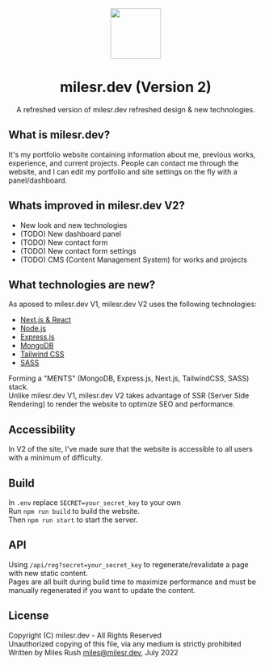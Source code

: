 
<div align="center">
    <img align="center" src="https://milesr.dev/res/img/logo.png" width="100">
    <h1>milesr.dev (Version 2)</h1>
    <p>A refreshed version of milesr.dev refreshed design & new technologies.</p>
</div>

## What is milesr.dev?
It's my portfolio website containing information about me, previous works, experience, and current projects.
People can contact me through the website, and I can edit my portfolio and site settings on the fly with a panel/dashboard.

## Whats improved in milesr.dev V2?
- New look and new technologies
- (TODO) New dashboard panel
- (TODO) New contact form
- (TODO) New contact form settings
- (TODO) CMS (Content Management System) for works and projects

## What technologies are new?
As aposed to milesr.dev V1, milesr.dev V2 uses the following technologies:
- [Next.js & React](https://nextjs.org/)
- [Node.js](https://nodejs.org/)
- [Express.js](https://expressjs.com/)
- [MongoDB](https://www.mongodb.com/)
- [Tailwind CSS](https://tailwindcss.com/)
- [SASS](https://sass-lang.com/)

Forming a "MENTS" (MongoDB, Express.js, Next.js, TailwindCSS, SASS) stack. <br>
Unlike milesr.dev V1, milesr.dev V2 takes advantage of SSR (Server Side Rendering) to render the website to optimize SEO and performance.

## Accessibility
In V2 of the site, I've made sure that the website is accessible to all users with a minimum of difficulty.

## Build
In ``.env`` replace ``SECRET=your_secret_key`` to your own <br>
Run ``npm run build`` to build the website. <br>
Then ``npm run start`` to start the server. <br>

## API
Using ``/api/reg?secret=your_secret_key`` to regenerate/revalidate a page with new static content. <br>
Pages are all built during build time to maximize performance and must be manually regenerated if you want to update the content.

## License
Copyright (C) milesr.dev - All Rights Reserved <br>
Unauthorized copying of this file, via any medium is strictly prohibited <br>
Written by Miles Rush <miles@milesr.dev>, July 2022

